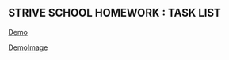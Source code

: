 ## STRIVE SCHOOL HOMEWORK :  TASK LIST

[Demo](https://strivetasklist.imfast.io/)

[DemoImage](https://i.ibb.co/p1kVbk3/demo.png)